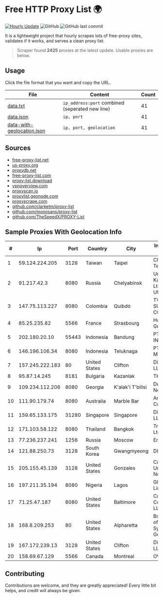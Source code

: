 
# Free HTTP Proxy List 🌍

[![Hourly Update](https://github.com/mertguvencli/http-proxy-list/actions/workflows/main.yml/badge.svg?branch=main)](https://github.com/mertguvencli/http-proxy-list/actions/workflows/main.yml)
![GitHub](https://img.shields.io/github/license/mertguvencli/http-proxy-list)
![GitHub last commit](https://img.shields.io/github/last-commit/mertguvencli/http-proxy-list)

It is a lightweight project that hourly scrapes lots of free-proxy sites, validates if it works, and serves a clean proxy list.


> Scraper found **2425** proxies at the latest update. Usable proxies are below.

## Usage

Click the file format that you want and copy the URL.


|File|Content|Count|
|----|-------|-----|
|[data.txt](https://raw.githubusercontent.com/mertguvencli/http-proxy-list/main/proxy-list/data.txt)|`ip_address:port` combined (seperated new line)|41|
|[data.json](https://raw.githubusercontent.com/mertguvencli/http-proxy-list/main/proxy-list/data.json)|`ip, port`|41|
|[data-with-geolocation.json](https://raw.githubusercontent.com/mertguvencli/http-proxy-list/main/proxy-list/data-with-geolocation.json)|`ip, port, geolocation`|41|

## Sources

* [free-proxy-list.net](https://free-proxy-list.net)
* [us-proxy.org](https://www.us-proxy.org)
* [proxydb.net](http://proxydb.net)
* [free-proxy-list.com](https://free-proxy-list.com/?page=&port=&type%5B%5D=http&type%5B%5D=https&up_time=0&search=Search)
* [proxy-list.download](https://www.proxy-list.download/HTTP)
* [vpnoverview.com](https://vpnoverview.com/privacy/anonymous-browsing/free-proxy-servers)
* [proxyscan.io](https://www.proxyscan.io)
* [proxylist.geonode.com](https://proxylist.geonode.com/api/proxy-list?limit=300&page=1&sort_by=lastChecked&sort_type=desc&protocols=http,https)
* [proxyscrape.com](https://api.proxyscrape.com/v2/?request=displayproxies&protocol=http&timeout=10000&country=all&ssl=all&anonymity=all)
* [github.com/clarketm/proxy-list](https://raw.githubusercontent.com/clarketm/proxy-list/master/proxy-list-raw.txt)
* [github.com/monosans/proxy-list](https://raw.githubusercontent.com/monosans/proxy-list/main/proxies/http.txt)
* [github.com/TheSpeedX/PROXY-List](https://raw.githubusercontent.com/TheSpeedX/PROXY-List/master/http.txt)


## Sample Proxies With Geolocation Info

|#|Ip|Port|Country|City|Internet Service Provider|
|-|--|----|-------|----|-------------------------|
|1|59.124.224.205|3128|Taiwan|Taipei|Chunghwa Telecom Co., Ltd.|
|2|91.217.42.3|8080|Russia|Chelyabinsk|Uralskie Kabelnye Seti Ltd. Verkhny Ufaley|
|3|147.75.113.227|8080|Colombia|Quibdó|TV AZTECA SUCURSAL COLOMBIA|
|4|85.25.235.82|5566|France|Strasbourg|Host Europe GmbH|
|5|202.180.20.10|55443|Indonesia|Bandung|PT. HIPERNET INDODATA|
|6|146.196.106.34|8080|Indonesia|Teluknaga|PT Maxindo Mitra Solusi|
|7|157.245.222.183|80|United States|Clifton|DigitalOcean, LLC|
|8|95.87.14.245|8181|Bulgaria|Kazanlak|TK-SZ|
|9|109.234.112.206|8080|Georgia|K'alak'i T'bilisi|Delta-net Network|
|10|111.90.179.74|8080|Australia|Marble Bar|Angkor Data Communication|
|11|159.65.133.175|31280|Singapore|Singapore|DigitalOcean, LLC|
|12|171.103.58.122|8080|Thailand|Bangkok|True Internet Co., Ltd.|
|13|77.236.237.241|1256|Russia|Moscow|Enforta-MSK|
|14|121.88.250.73|3128|South Korea|Gwangmyeong|DLIVE|
|15|205.155.45.139|3128|United States|Gonzales|California State University Network|
|16|197.211.35.194|8080|Nigeria|Lagos|Globacom Limited|
|17|71.25.47.187|8080|United States|Baltimore|Comcast Cable Communications, LLC|
|18|168.8.209.253|80|United States|Alpharetta|Board of Regents of the University System of Georgia|
|19|167.172.239.13|3128|United States|Clifton|DigitalOcean, LLC|
|20|158.69.67.129|5566|Canada|Montreal|OVH SAS|



## Contributing

Contributions are welcome, and they are greatly appreciated! Every
little bit helps, and credit will always be given.

